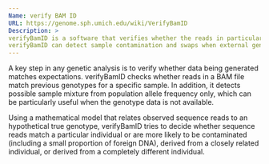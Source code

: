 ```yaml
---
Name: verify BAM ID
URL: https://genome.sph.umich.edu/wiki/VerifyBamID
Description: >
verifyBamID is a software that verifies whether the reads in particular file match previously known genotypes for an individual (or group of individuals), and checks whether the reads are contaminated as a mixture of two samples. 
verifyBamID can detect sample contamination and swaps when external genotypes are available. When external genotypes are not available, verifyBamID still robustly detects sample swaps.
---
```

A key step in any genetic analysis is to verify whether data being generated matches expectations. verifyBamID checks whether reads in a BAM file match previous genotypes for a specific sample. In addition, it detects possible sample mixture from population allele frequency only, which can be particularly useful when the genotype data is not available.

Using a mathematical model that relates observed sequence reads to an hypothetical true genotype, verifyBamID tries to decide whether sequence reads match a particular individual or are more likely to be contaminated (including a small proportion of foreign DNA), derived from a closely related individual, or derived from a completely different individual.